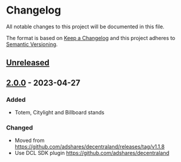 # Changelog

All notable changes to this project will be documented in this file.

The format is based on [Keep a Changelog](https://keepachangelog.com/en/1.0.0/)
and this project adheres to [Semantic Versioning](https://semver.org/spec/v2.0.0.html).

## [Unreleased]

## [2.0.0] - 2023-04-27
### Added
- Totem, Citylight and Billboard stands
### Changed
- Moved from https://github.com/adshares/decentraland/releases/tag/v1.1.8
- Use DCL SDK plugin https://github.com/adshares/decentraland


[Unreleased]: https://github.com/adshares/dcl-smart-banner/compare/v2.0.0...HEAD
[2.0.1]: https://github.com/adshares/dcl-smart-banner/compare/v2.0.0...v2.0.1
[2.0.0]: https://github.com/adshares/dcl-smart-banner/releases/tag/v2.0.0
